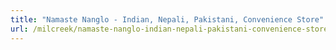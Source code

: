 ```yaml
---
title: "Namaste Nanglo - Indian, Nepali, Pakistani, Convenience Store"
url: /milcreek/namaste-nanglo-indian-nepali-pakistani-convenience-store/
---
```

